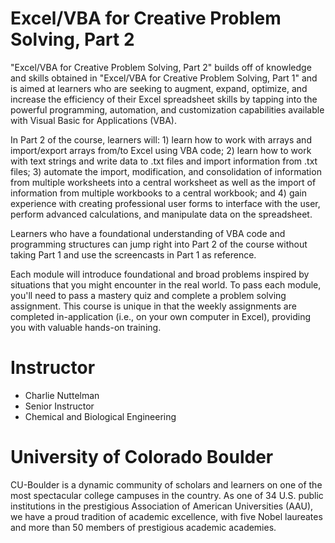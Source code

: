 # Excel/VBA for Creative Problem Solving, Part 2

"Excel/VBA for Creative Problem Solving, Part 2" builds off of knowledge and skills obtained in "Excel/VBA for Creative Problem Solving, Part 1" and is aimed at learners who are seeking to augment, expand, optimize, and increase the efficiency of their Excel spreadsheet skills by tapping into the powerful programming, automation, and customization capabilities available with Visual Basic for Applications (VBA).

In Part 2 of the course, learners will: 1) learn how to work with arrays and import/export arrays from/to Excel using VBA code; 2) learn how to work with text strings and write data to .txt files and import information from .txt files; 3) automate the import, modification, and consolidation of information from multiple worksheets into a central worksheet as well as the import of information from multiple workbooks to a central workbook; and 4) gain experience with creating professional user forms to interface with the user, perform advanced calculations, and manipulate data on the spreadsheet.

Learners who have a foundational understanding of VBA code and programming structures can jump right into Part 2 of the course without taking Part 1 and use the screencasts in Part 1 as reference.

Each module will introduce foundational and broad problems inspired by situations that you might encounter in the real world.  To pass each module, you'll need to pass a mastery quiz and complete a problem solving assignment.  This course is unique in that the weekly assignments are completed in-application (i.e., on your own computer in Excel), providing you with valuable hands-on training.

# Instructor
* Charlie Nuttelman
* Senior Instructor
* Chemical and Biological Engineering

# University of Colorado Boulder
CU-Boulder is a dynamic community of scholars and learners on one of the most spectacular college campuses in the country. As one of 34 U.S. public institutions in the prestigious Association of American Universities (AAU), we have a proud tradition of academic excellence, with five Nobel laureates and more than 50 members of prestigious academic academies.
